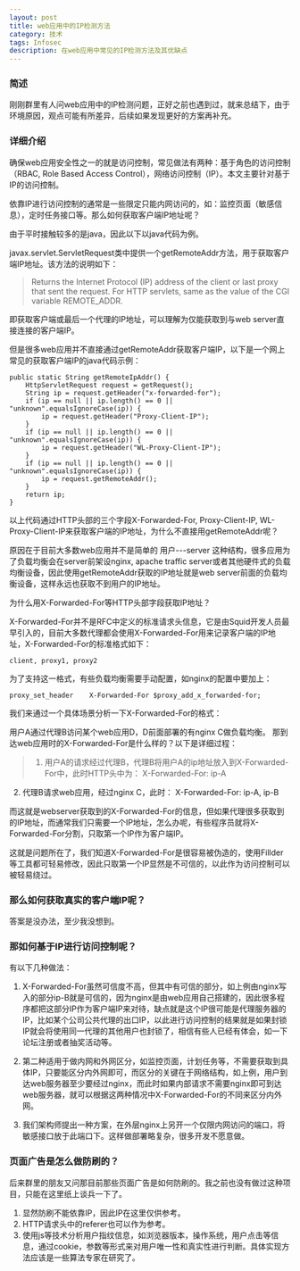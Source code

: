 ```yaml
---
layout: post
title: web应用中的IP检测方法
category: 技术
tags: Infosec
description: 在web应用中常见的IP检测方法及其优缺点
---
```


### 简述

刚刚群里有人问web应用中的IP检测问题，正好之前也遇到过，就来总结下，由于环境原因，观点可能有所差异，后续如果发现更好的方案再补充。

### 详细介绍

确保web应用安全性之一的就是访问控制，常见做法有两种：基于角色的访问控制（RBAC, Role Based Access Control），网络访问控制（IP）。本文主要针对基于IP的访问控制。

依靠IP进行访问控制的通常是一些限定只能内网访问的，如：监控页面（敏感信息），定时任务接口等。那么如何获取客户端IP地址呢？

由于平时接触较多的是java，因此以下以java代码为例。

javax.servlet.ServletRequest类中提供一个getRemoteAddr方法，用于获取客户端IP地址。该方法的说明如下：

>Returns the Internet Protocol (IP) address of the client or last proxy that sent the request. For HTTP servlets, same as the value of the CGI variable REMOTE_ADDR.

即获取客户端或最后一个代理的IP地址，可以理解为仅能获取到与web server直接连接的客户端IP。

但是很多web应用并不直接通过getRemoteAddr获取客户端IP，以下是一个网上常见的获取客户端IP的java代码示例：
    
    public static String getRemoteIpAddr() {
        HttpServletRequest request = getRequest();
        String ip = request.getHeader("x-forwarded-for");
        if (ip == null || ip.length() == 0 || "unknown".equalsIgnoreCase(ip)) {
            ip = request.getHeader("Proxy-Client-IP");
        }
        if (ip == null || ip.length() == 0 || "unknown".equalsIgnoreCase(ip)) {
            ip = request.getHeader("WL-Proxy-Client-IP");
        }
        if (ip == null || ip.length() == 0 || "unknown".equalsIgnoreCase(ip)) {
            ip = request.getRemoteAddr();
        }
        return ip;
    }
以上代码通过HTTP头部的三个字段X-Forwarded-For, Proxy-Client-IP, WL-Proxy-Client-IP来获取客户端的IP地址，为什么不直接用getRemoteAddr呢？

原因在于目前大多数web应用并不是简单的  用户---server 这种结构，很多应用为了负载均衡会在server前架设nginx, apache traffic server或者其他硬件式的负载均衡设备，因此使用getRemoteAddr获取的IP地址就是web server前面的负载均衡设备，这样永远也获取不到用户的IP地址。

为什么用X-Forwarded-For等HTTP头部字段获取IP地址？

X-Forwarded-For并不是RFC中定义的标准请求头信息，它是由Squid开发人员最早引入的，目前大多数代理都会使用X-Forwarded-For用来记录客户端的IP地址，X-Forwarded-For的标准格式如下：
    
    client, proxy1, proxy2

为了支持这一格式，有些负载均衡需要手动配置，如nginx的配置中要加上：

    proxy_set_header    X-Forwarded-For $proxy_add_x_forwarded-for;

我们来通过一个具体场景分析一下X-Forwarded-For的格式：

用户A通过代理B访问某个web应用D，D前面部署的有nginx C做负载均衡。
那到达web应用时的X-Forwarded-For是什么样的？以下是详细过程：

>1. 用户A的请求经过代理B，代理B将用户A的ip地址放入到X-Forwarded-For中，此时HTTP头中为： X-Forwarded-For: ip-A
2. 代理B请求web应用，经过nginx C，此时： X-Forwarded-For: ip-A, ip-B

而这就是webserver获取到的X-Forwarded-For的信息，但如果代理很多获取到的IP地址，而通常我们只需要一个IP地址，怎么办呢，有些程序员就将X-Forwarded-For分割，只取第一个IP作为客户端IP。

这就是问题所在了，我们知道X-Forwarded-For是很容易被伪造的，使用Fillder等工具都可轻易修改，因此只取第一个IP显然是不可信的，以此作为访问控制可以被轻易绕过。

### 那么如何获取真实的客户端IP呢？

答案是没办法，至少我没想到。

### 那如何基于IP进行访问控制呢？

有以下几种做法：

1. X-Forwarded-For虽然可信度不高，但其中有可信的部分，如上例由nginx写入的部分ip-B就是可信的，因为nginx是由web应用自己搭建的，因此很多程序都把这部分IP作为客户端IP来对待，缺点就是这个IP很可能是代理服务器的IP，比如某个公司公共代理的出口IP，以此进行访问控制的结果就是如果封锁IP就会将使用同一代理的其他用户也封锁了，相信有些人已经有体会，如一下论坛注册或者抽奖活动等。

2. 第二种适用于做内网和外网区分，如监控页面，计划任务等，不需要获取到具体IP，只要能区分内外网即可，而区分的关键在于网络结构，如上例，用户到达web服务器至少要经过nginx，而此时如果内部请求不需要nginx即可到达web服务器，就可以根据这两种情况中X-Forwarded-For的不同来区分内外网。

3. 我们架构师提出一种方案，在外层nginx上另开一个仅限内网访问的端口，将敏感接口放于此端口下。这样做部署略复杂，很多开发不愿意做。

### 页面广告是怎么做防刷的？

后来群里的朋友又问那目前那些页面广告是如何防刷的。我之前也没有做过这种项目，只能在这里纸上谈兵一下了。

1. 显然防刷不能依靠IP，因此IP在这里仅供参考。
2. HTTP请求头中的referer也可以作为参考。
3. 使用js等技术分析用户指纹信息，如浏览器版本，操作系统，用户点击等信息，通过cookie，参数等形式来对用户唯一性和真实性进行判断。具体实现方法应该是一些算法专家在研究了。


